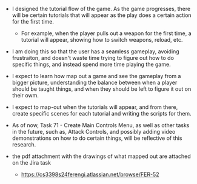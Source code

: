 - I designed the tutorial flow of the game. As the game progresses, there will be certain tutorials that will appear as the play does a certain action for the first time. 
	- For example, when the player pulls out a weapon for the first time, a tutorial will appear, showing how to switch weapons, reload, etc.
- I am doing this so that the user has a seamless gameplay, avoiding frustraiton, and doesn't waste time trying to figure out how to do specific things, and instead spend more time playing the game.
- I expect to learn how map out a game and see the gameplay from a bigger picture, understanding the balance between when a player should be taught things, and when they should be left to figure it out on their owm.
- I expect to map-out when the tutorials will appear, and from there, create specific scenes for each tutorial and writing the scripts for them.
- As of now, Task 71 - Create Main Controls Menu, as well as other tasks in the future, such as, Attack Controls, and possibly adding video demonstrations on how to do certain things, will be reflective of this research.

- the pdf attachment with the drawings of what mapped out are attached on the Jira task
    - https://cs3398s24ferengi.atlassian.net/browse/FER-52
    